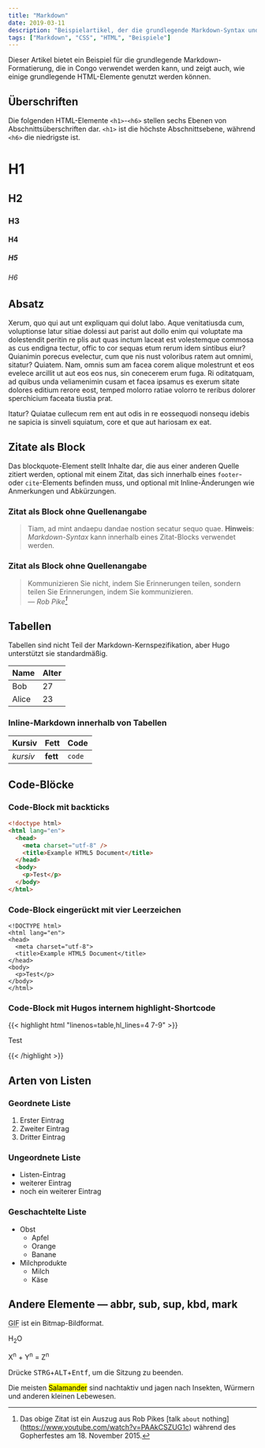 ```yaml
---
title: "Markdown"
date: 2019-03-11
description: "Beispielartikel, der die grundlegende Markdown-Syntax und die Formatierung von HTML-Elementen zeigt."
tags: ["Markdown", "CSS", "HTML", "Beispiele"]
---
```


Dieser Artikel bietet ein Beispiel für die grundlegende Markdown-Formatierung, die in Congo verwendet werden kann, und zeigt auch, wie einige grundlegende HTML-Elemente genutzt werden können.

<!--more-->

## Überschriften

Die folgenden HTML-Elemente `<h1>`-`<h6>` stellen sechs Ebenen von Abschnittsüberschriften dar. `<h1>` ist die höchste Abschnittsebene, während `<h6>` die niedrigste ist.

# H1

## H2

### H3

#### H4

##### H5

###### H6

## Absatz

Xerum, quo qui aut unt expliquam qui dolut labo. Aque venitatiusda cum, voluptionse latur sitiae dolessi aut parist aut dollo enim qui voluptate ma dolestendit peritin re plis aut quas inctum laceat est volestemque commosa as cus endigna tectur, offic to cor sequas etum rerum idem sintibus eiur? Quianimin porecus evelectur, cum que nis nust voloribus ratem aut omnimi, sitatur? Quiatem. Nam, omnis sum am facea corem alique molestrunt et eos evelece arcillit ut aut eos eos nus, sin conecerem erum fuga. Ri oditatquam, ad quibus unda veliamenimin cusam et facea ipsamus es exerum sitate dolores editium rerore eost, temped molorro ratiae volorro te reribus dolorer sperchicium faceata tiustia prat.

Itatur? Quiatae cullecum rem ent aut odis in re eossequodi nonsequ idebis ne sapicia is sinveli squiatum, core et que aut hariosam ex eat.

## Zitate als Block

Das blockquote-Element stellt Inhalte dar, die aus einer anderen Quelle zitiert werden, optional mit einem Zitat, das sich innerhalb eines `footer`- oder `cite`-Elements befinden muss, und optional mit Inline-Änderungen wie Anmerkungen und Abkürzungen.

### Zitat als Block ohne Quellenangabe

> Tiam, ad mint andaepu dandae nostion secatur sequo quae.
> **Hinweis**: _Markdown-Syntax_ kann innerhalb eines Zitat-Blocks verwendet werden.

### Zitat als Block ohne Quellenangabe

> Kommunizieren Sie nicht, indem Sie Erinnerungen teilen, sondern teilen Sie Erinnerungen, indem Sie kommunizieren.<br>
> — <cite>Rob Pike[^1]</cite>

[^1]: Das obige Zitat ist ein Auszug aus Rob Pikes [talk `about` nothing] (https://www.youtube.com/watch?v=PAAkCSZUG1c) während des Gopherfestes am 18. November 2015.

## Tabellen

Tabellen sind nicht Teil der Markdown-Kernspezifikation, aber Hugo unterstützt sie standardmäßig.

| Name  | Alter |
| ----- | ----- |
| Bob   | 27    |
| Alice | 23    |

### Inline-Markdown innerhalb von Tabellen

| Kursiv   | Fett     | Code   |
| -------- | -------- | ------ |
| _kursiv_ | **fett** | `code` |

## Code-Blöcke

### Code-Block mit backticks

```html
<!doctype html>
<html lang="en">
  <head>
    <meta charset="utf-8" />
    <title>Example HTML5 Document</title>
  </head>
  <body>
    <p>Test</p>
  </body>
</html>
```

### Code-Block eingerückt mit vier Leerzeichen

    <!DOCTYPE html>
    <html lang="en">
    <head>
      <meta charset="utf-8">
      <title>Example HTML5 Document</title>
    </head>
    <body>
      <p>Test</p>
    </body>
    </html>

### Code-Block mit Hugos internem highlight-Shortcode

{{< highlight html "linenos=table,hl_lines=4 7-9" >}}

<!DOCTYPE html>
<html lang="en">
<head>
  <meta charset="utf-8">
  <title>Example HTML5 Document</title>
</head>
<body>
  <p>Test</p>
</body>
</html>
{{< /highlight >}}

## Arten von Listen

### Geordnete Liste

1. Erster Eintrag
2. Zweiter Eintrag
3. Dritter Eintrag

### Ungeordnete Liste

- Listen-Eintrag
- weiterer Eintrag
- noch ein weiterer Eintrag

### Geschachtelte Liste

- Obst
  - Apfel
  - Orange
  - Banane
- Milchprodukte
  - Milch
  - Käse

## Andere Elemente — abbr, sub, sup, kbd, mark

<abbr title="Graphics Interchange Format">GIF</abbr> ist ein Bitmap-Bildformat.

H<sub>2</sub>O

X<sup>n</sup> + Y<sup>n</sup> = Z<sup>n</sup>

Drücke <kbd>STRG</kbd>+<kbd>ALT</kbd>+<kbd>Entf</kbd>, um die Sitzung zu beenden.

Die meisten <mark>Salamander</mark> sind nachtaktiv und jagen nach Insekten, Würmern und anderen kleinen Lebewesen.
